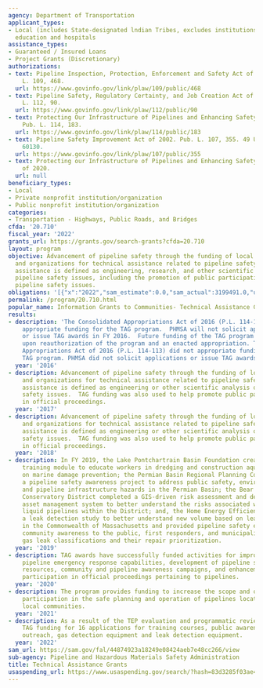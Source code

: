 ```yaml
---
agency: Department of Transportation
applicant_types:
- Local (includes State-designated lndian Tribes, excludes institutions of higher
  education and hospitals
assistance_types:
- Guaranteed / Insured Loans
- Project Grants (Discretionary)
authorizations:
- text: Pipeline Inspection, Protection, Enforcement and Safety Act of 2006. Pub.
    L. 109, 468.
  url: https://www.govinfo.gov/link/plaw/109/public/468
- text: Pipeline Safety, Regulatory Certainty, and Job Creation Act of 2011. Pub.
    L. 112, 90.
  url: https://www.govinfo.gov/link/plaw/112/public/90
- text: Protecting Our Infrastructure of Pipelines and Enhancing Safety Act of 2016.
    Pub. L. 114, 183.
  url: https://www.govinfo.gov/link/plaw/114/public/183
- text: Pipeline Safety Improvement Act of 2002. Pub. L. 107, 355. 49 U.S.C. &sect;
    60130.
  url: https://www.govinfo.gov/link/plaw/107/public/355
- text: Protecting our Infrastructure of Pipelines and Enhancing Safety (PIPES) Act
    of 2020.
  url: null
beneficiary_types:
- Local
- Private nonprofit institution/organization
- Public nonprofit institution/organization
categories:
- Transportation - Highways, Public Roads, and Bridges
cfda: '20.710'
fiscal_year: '2022'
grants_url: https://grants.gov/search-grants?cfda=20.710
layout: program
objective: Advancement of pipeline safety through the funding of local communities
  and organizations for technical assistance related to pipeline safety issues.  Technical
  assistance is defined as engineering, research, and other scientific analysis of
  pipeline safety issues, including the promotion of public participation on technical
  pipeline safety issues.
obligations: '[{"x":"2022","sam_estimate":0.0,"sam_actual":3199491.0,"usa_spending_actual":2111902.67},{"x":"2023","sam_estimate":2000580.0,"sam_actual":0.0,"usa_spending_actual":1992031.38},{"x":"2024","sam_estimate":2000000.0,"sam_actual":0.0,"usa_spending_actual":1937956.36}]'
permalink: /program/20.710.html
popular_name: Information Grants to Communities- Technical Assistance Grants
results:
- description: 'The Consolidated Appropriations Act of 2016 (P.L. 114-113) did not
    appropriate funding for the TAG program.  PHMSA will not solicit applications
    or issue TAG awards in FY 2016.  Future funding of the TAG program is contingent
    upon reauthorization of the program and an enacted appropriation. The Consolidated
    Appropriations Act of 2016 (P.L. 114-113) did not appropriate funding for the
    TAG program. PHMSA did not solicit applications or issue TAG awards in FY 2016. '
  year: '2016'
- description: Advancement of pipeline safety through the funding of local communities
    and organizations for technical assistance related to pipeline safety issues.  Technical
    assistance is defined as engineering or other scientific analysis of pipeline
    safety issues.  TAG funding was also used to help promote public participation
    in official proceedings.
  year: '2017'
- description: Advancement of pipeline safety through the funding of local communities
    and organizations for technical assistance related to pipeline safety issues.  Technical
    assistance is defined as engineering or other scientific analysis of pipeline
    safety issues.  TAG funding was also used to help promote public participation
    in official proceedings.
  year: '2018'
- description: In FY 2019, the Lake Pontchartrain Basin Foundation created an online
    training module to educate workers in dredging and construction aquatic environments
    on marine damage prevention; the Permian Basin Regional Planning Commission implemented
    a pipeline safety awareness project to address public safety, environmental issues,
    and pipeline infrastructure hazards in the Permian Basin; the Bear River Water
    Conservatory District completed a GIS-driven risk assessment and developed an
    asset management system to better understand the risks associated with the hazardous
    liquid pipelines within the District; and, the Home Energy Efficiency Team conducted
    a leak detection study to better understand new volume based on leak grade classifications
    in the Commonwealth of Massachusetts and provided pipeline safety education and
    community awareness to the public, first responders, and municipalities about
    gas leak classifications and their repair prioritization.
  year: '2019'
- description: TAG awards have successfully funded activities for improvement of local
    pipeline emergency response capabilities, development of pipeline safety information
    resources, community and pipeline awareness campaigns, and enhancements in public
    participation in official proceedings pertaining to pipelines.
  year: '2020'
- description: The program provides funding to increase the scope and quality of public
    participation in the safe planning and operation of pipelines located in and around
    local communities.
  year: '2021'
- description: As a result of the TEP evaluation and programmatic review, PHMSA awarded
    TAG funding for 16 applications for training courses, public awareness, e-learning,
    outreach, gas detection equipment and leak detection equipment.
  year: '2022'
sam_url: https://sam.gov/fal/44874923a18249e08424aeb7e48cc266/view
sub-agency: Pipeline and Hazardous Materials Safety Administration
title: Technical Assistance Grants
usaspending_url: https://www.usaspending.gov/search/?hash=83d3285f03ae435eb1e7432f904913eb
---
```

